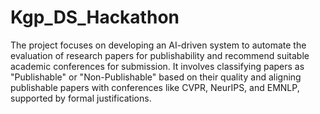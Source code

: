 # Kgp_DS_Hackathon
The project focuses on developing an AI-driven system to automate the evaluation of research papers for publishability and recommend suitable academic conferences for submission. It involves classifying papers as "Publishable" or "Non-Publishable" based on their quality and aligning publishable papers with conferences like CVPR, NeurIPS, and EMNLP, supported by formal justifications.

